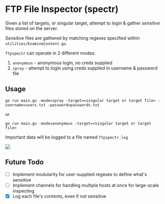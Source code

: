 # FTP File Inspector (spectr)

Given a list of targets, or singular target, attempt to login & gather *sensitive* files stored on the server.

*Sensitive* files are gathered by matching regexes specified within `utilities/ExamineContent.go`.

`ftpspectr` can operate in 2 different modes:

1. `anonymous` - anonymous login, no creds supplied
2. `spray` - attempt to login using creds supplied in username & password file

## Usage

`go run main.go -mode=spray -target=<singular target or target file> -username=users.txt -password=passwords.txt`

or 

`go run main.go -mode=anonymous -target=<singular target or target file>`

Important data will be logged to a file named `ftpspectr.log`

![](https://i.ibb.co/DfnT2tct/2025-06-29-16-55.png)

## Future Todo

- [ ] Implement modularity for user-supplied regexes to define what's sensitive
- [ ] Implement channels for handling multiple hosts at once for large-scale inspecting 
- [x] Log each file's contents, even if not sensitive
